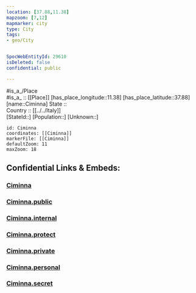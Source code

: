```yaml
---
location: [37.88,11.38] 
mapzoom: [7,12] 
mapmarker: city 
type: City
tags:
- geo/City


SpocWebEntityId: 29610
isDeleted: false
confidential: public

---
```

#is_a_/Place  
#is_a_ :: [[Place]] 
[has_place_longitude::11.38] 
[has_place_latitude::37.88] 
[name::Ciminna] 
State ::  
Country :: [[../../Italy]]  
[StateId::] 
[Population::] 
[Unknown::] 


```leaflet
id: Ciminna
coordinates: [[Ciminna]] 
markerFile: [[Ciminna]] 
defaultZoom: 11 
maxZoom: 18
```


## Confidential Links & Embeds: 

### [Ciminna](/_Standards/Earth/Continent/Europe/Europe~South/Italy/City/Ciminna.md) 

### [Ciminna.public](/_public/Earth/Continent/Europe/Europe~South/Italy/City/Ciminna.public.md) 

### [Ciminna.internal](/_internal/Earth/Continent/Europe/Europe~South/Italy/City/Ciminna.internal.md) 

### [Ciminna.protect](/_protect/Earth/Continent/Europe/Europe~South/Italy/City/Ciminna.protect.md) 

### [Ciminna.private](/_private/Earth/Continent/Europe/Europe~South/Italy/City/Ciminna.private.md) 

### [Ciminna.personal](/_personal/Earth/Continent/Europe/Europe~South/Italy/City/Ciminna.personal.md) 

### [Ciminna.secret](/_secret/Earth/Continent/Europe/Europe~South/Italy/City/Ciminna.secret.md)

